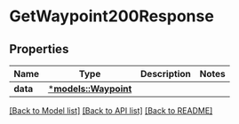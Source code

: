 # GetWaypoint200Response

## Properties
Name | Type | Description | Notes
------------ | ------------- | ------------- | -------------
**data** | [***models::Waypoint**](Waypoint.md) |  | 

[[Back to Model list]](../README.md#documentation-for-models) [[Back to API list]](../README.md#documentation-for-api-endpoints) [[Back to README]](../README.md)


